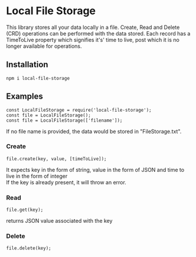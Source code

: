 # Local File Storage
This library stores all your data locally in a file. Create, Read and Delete (CRD) operations can be performed with the data stored. Each record has a TimeToLive property which signifies it's' time to live, post which it is no longer available for operations.

## Installation
`npm i local-file-storage`

## Examples
`const LocalFileStorage = require('local-file-storage');` <br/>
`const file = LocalFileStorage();` <br/>
 `const file = LocalFileStorage(['filename']);`
 
 If no file name is provided, the data would be stored in "FileStorage.txt".
 
### Create
`file.create(key, value, [timeToLive]);` 

It expects key in the form of string, value in the form of JSON and time to live in the form of integer <br/>
If the key is already present, it will throw an error.

### Read
`file.get(key);`

returns JSON value associated with the key

### Delete
`file.delete(key);` 